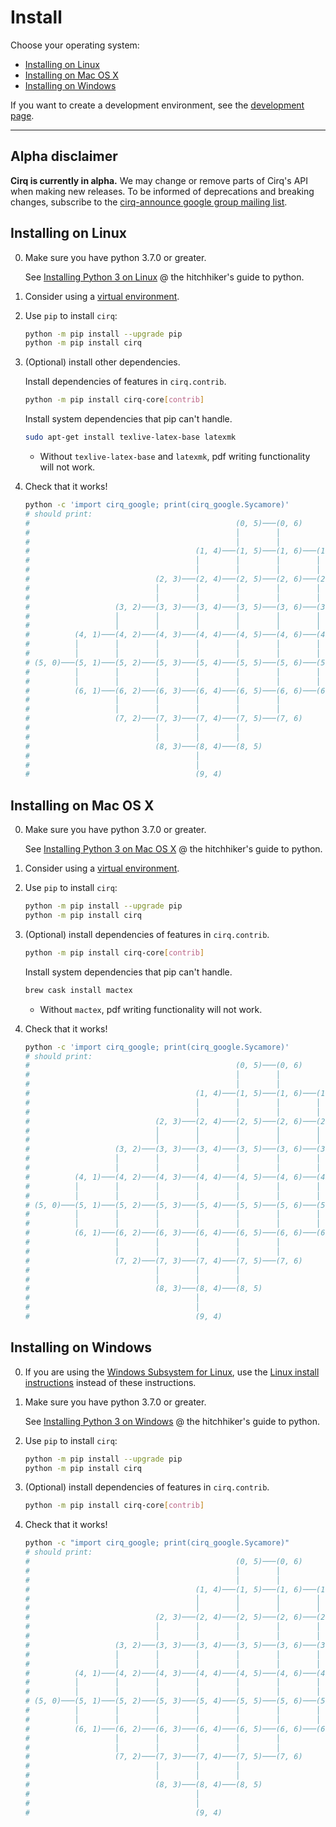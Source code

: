 # Install

Choose your operating system:

- [Installing on Linux](#installing-on-linux)
- [Installing on Mac OS X](#installing-on-mac-os-x)
- [Installing on Windows](#installing-on-windows)

If you want to create a development environment, see the [development page](dev/development.md).

---

## Alpha disclaimer

**Cirq is currently in alpha.**
We may change or remove parts of Cirq's API when making new releases.
To be informed of deprecations and breaking changes, subscribe to the
[cirq-announce google group mailing list](https://groups.google.com/forum/#!forum/cirq-announce).

## Installing on Linux

0. Make sure you have python 3.7.0 or greater.

    See [Installing Python 3 on Linux](https://docs.python-guide.org/starting/install3/linux/) @ the hitchhiker's guide to python.

1. Consider using a [virtual environment](https://packaging.python.org/guides/installing-using-pip-and-virtual-environments/).

2. Use `pip` to install `cirq`:

    ```bash
    python -m pip install --upgrade pip
    python -m pip install cirq
    ```

3. (Optional) install other dependencies.

    Install dependencies of features in `cirq.contrib`.

    ```bash
    python -m pip install cirq-core[contrib]
    ```

    Install system dependencies that pip can't handle.

    ```bash
    sudo apt-get install texlive-latex-base latexmk
    ```

    - Without `texlive-latex-base` and `latexmk`, pdf writing functionality will not work.

4. Check that it works!

    ```bash
    python -c 'import cirq_google; print(cirq_google.Sycamore)'
    # should print:
    #                                              (0, 5)───(0, 6)
    #                                              │        │
    #                                              │        │
    #                                     (1, 4)───(1, 5)───(1, 6)───(1, 7)
    #                                     │        │        │        │
    #                                     │        │        │        │
    #                            (2, 3)───(2, 4)───(2, 5)───(2, 6)───(2, 7)───(2, 8)
    #                            │        │        │        │        │        │
    #                            │        │        │        │        │        │
    #                   (3, 2)───(3, 3)───(3, 4)───(3, 5)───(3, 6)───(3, 7)───(3, 8)───(3, 9)
    #                   │        │        │        │        │        │        │        │
    #                   │        │        │        │        │        │        │        │
    #          (4, 1)───(4, 2)───(4, 3)───(4, 4)───(4, 5)───(4, 6)───(4, 7)───(4, 8)───(4, 9)
    #          │        │        │        │        │        │        │        │
    #          │        │        │        │        │        │        │        │
    # (5, 0)───(5, 1)───(5, 2)───(5, 3)───(5, 4)───(5, 5)───(5, 6)───(5, 7)───(5, 8)
    #          │        │        │        │        │        │        │
    #          │        │        │        │        │        │        │
    #          (6, 1)───(6, 2)───(6, 3)───(6, 4)───(6, 5)───(6, 6)───(6, 7)
    #                   │        │        │        │        │
    #                   │        │        │        │        │
    #                   (7, 2)───(7, 3)───(7, 4)───(7, 5)───(7, 6)
    #                            │        │        │
    #                            │        │        │
    #                            (8, 3)───(8, 4)───(8, 5)
    #                                     │
    #                                     │
    #                                     (9, 4)
    ```


## Installing on Mac OS X

0. Make sure you have python 3.7.0 or greater.

    See [Installing Python 3 on Mac OS X](https://docs.python-guide.org/starting/install3/osx/) @ the hitchhiker's guide to python.

1. Consider using a [virtual environment](https://packaging.python.org/guides/installing-using-pip-and-virtual-environments/).

2. Use `pip` to install `cirq`:

    ```bash
    python -m pip install --upgrade pip
    python -m pip install cirq
    ```

3. (Optional) install dependencies of features in `cirq.contrib`.

    ```bash
    python -m pip install cirq-core[contrib]
    ```

    Install system dependencies that pip can't handle.

    ```bash
    brew cask install mactex
    ```

    - Without `mactex`, pdf writing functionality will not work.

4. Check that it works!

    ```bash
    python -c 'import cirq_google; print(cirq_google.Sycamore)'
    # should print:
    #                                              (0, 5)───(0, 6)
    #                                              │        │
    #                                              │        │
    #                                     (1, 4)───(1, 5)───(1, 6)───(1, 7)
    #                                     │        │        │        │
    #                                     │        │        │        │
    #                            (2, 3)───(2, 4)───(2, 5)───(2, 6)───(2, 7)───(2, 8)
    #                            │        │        │        │        │        │
    #                            │        │        │        │        │        │
    #                   (3, 2)───(3, 3)───(3, 4)───(3, 5)───(3, 6)───(3, 7)───(3, 8)───(3, 9)
    #                   │        │        │        │        │        │        │        │
    #                   │        │        │        │        │        │        │        │
    #          (4, 1)───(4, 2)───(4, 3)───(4, 4)───(4, 5)───(4, 6)───(4, 7)───(4, 8)───(4, 9)
    #          │        │        │        │        │        │        │        │
    #          │        │        │        │        │        │        │        │
    # (5, 0)───(5, 1)───(5, 2)───(5, 3)───(5, 4)───(5, 5)───(5, 6)───(5, 7)───(5, 8)
    #          │        │        │        │        │        │        │
    #          │        │        │        │        │        │        │
    #          (6, 1)───(6, 2)───(6, 3)───(6, 4)───(6, 5)───(6, 6)───(6, 7)
    #                   │        │        │        │        │
    #                   │        │        │        │        │
    #                   (7, 2)───(7, 3)───(7, 4)───(7, 5)───(7, 6)
    #                            │        │        │
    #                            │        │        │
    #                            (8, 3)───(8, 4)───(8, 5)
    #                                     │
    #                                     │
    #                                     (9, 4)
    ```


## Installing on Windows

0. If you are using the [Windows Subsystem for Linux](https://docs.microsoft.com/en-us/windows/wsl/about), use the [Linux install instructions](#installing-on-linux) instead of these instructions.

1. Make sure you have python 3.7.0 or greater.

    See [Installing Python 3 on Windows](https://docs.python-guide.org/starting/install3/win/) @ the hitchhiker's guide to python.

2. Use `pip` to install `cirq`:

    ```bash
    python -m pip install --upgrade pip
    python -m pip install cirq
    ```

3. (Optional) install dependencies of features in `cirq.contrib`.

    ```bash
    python -m pip install cirq-core[contrib]
    ```

4. Check that it works!

    ```bash
    python -c "import cirq_google; print(cirq_google.Sycamore)"
    # should print:
    #                                              (0, 5)───(0, 6)
    #                                              │        │
    #                                              │        │
    #                                     (1, 4)───(1, 5)───(1, 6)───(1, 7)
    #                                     │        │        │        │
    #                                     │        │        │        │
    #                            (2, 3)───(2, 4)───(2, 5)───(2, 6)───(2, 7)───(2, 8)
    #                            │        │        │        │        │        │
    #                            │        │        │        │        │        │
    #                   (3, 2)───(3, 3)───(3, 4)───(3, 5)───(3, 6)───(3, 7)───(3, 8)───(3, 9)
    #                   │        │        │        │        │        │        │        │
    #                   │        │        │        │        │        │        │        │
    #          (4, 1)───(4, 2)───(4, 3)───(4, 4)───(4, 5)───(4, 6)───(4, 7)───(4, 8)───(4, 9)
    #          │        │        │        │        │        │        │        │
    #          │        │        │        │        │        │        │        │
    # (5, 0)───(5, 1)───(5, 2)───(5, 3)───(5, 4)───(5, 5)───(5, 6)───(5, 7)───(5, 8)
    #          │        │        │        │        │        │        │
    #          │        │        │        │        │        │        │
    #          (6, 1)───(6, 2)───(6, 3)───(6, 4)───(6, 5)───(6, 6)───(6, 7)
    #                   │        │        │        │        │
    #                   │        │        │        │        │
    #                   (7, 2)───(7, 3)───(7, 4)───(7, 5)───(7, 6)
    #                            │        │        │
    #                            │        │        │
    #                            (8, 3)───(8, 4)───(8, 5)
    #                                     │
    #                                     │
    #                                     (9, 4)
    ```

